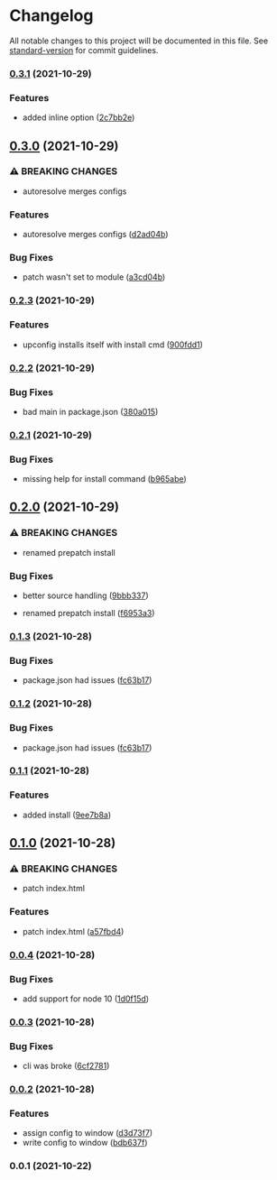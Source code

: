 # Changelog

All notable changes to this project will be documented in this file. See [standard-version](https://github.com/conventional-changelog/standard-version) for commit guidelines.

### [0.3.1](https://github.com/jakobrosenberg/upconfig/compare/v0.3.0...v0.3.1) (2021-10-29)


### Features

* added inline option ([2c7bb2e](https://github.com/jakobrosenberg/upconfig/commit/2c7bb2e58bbd1ad45b147e89cf293fc57a991547))

## [0.3.0](https://github.com/jakobrosenberg/upconfig/compare/v0.2.3...v0.3.0) (2021-10-29)


### ⚠ BREAKING CHANGES

* autoresolve merges configs

### Features

* autoresolve merges configs ([d2ad04b](https://github.com/jakobrosenberg/upconfig/commit/d2ad04b3ed5dfb5bbe8ded07404ce9ac099ba3d4))


### Bug Fixes

* patch wasn't set to module ([a3cd04b](https://github.com/jakobrosenberg/upconfig/commit/a3cd04b0114e34544bf98aecfb239b5e49595b58))

### [0.2.3](https://github.com/jakobrosenberg/upconfig/compare/v0.2.2...v0.2.3) (2021-10-29)


### Features

* upconfig installs itself with install cmd ([900fdd1](https://github.com/jakobrosenberg/upconfig/commit/900fdd1e8372f24db54c3cd05d224fb08e2a1636))

### [0.2.2](https://github.com/jakobrosenberg/upconfig/compare/v0.2.1...v0.2.2) (2021-10-29)


### Bug Fixes

* bad main in package.json ([380a015](https://github.com/jakobrosenberg/upconfig/commit/380a015b6fb0ff63910986b478fa25521276d702))

### [0.2.1](https://github.com/jakobrosenberg/upconfig/compare/v0.2.0...v0.2.1) (2021-10-29)


### Bug Fixes

* missing help for install command ([b965abe](https://github.com/jakobrosenberg/upconfig/commit/b965abee2b93e96214ca49b7b1ecd5ab3ec813fa))

## [0.2.0](https://github.com/jakobrosenberg/upconfig/compare/v0.1.3...v0.2.0) (2021-10-29)


### ⚠ BREAKING CHANGES

* renamed prepatch install

### Bug Fixes

* better source handling ([9bbb337](https://github.com/jakobrosenberg/upconfig/commit/9bbb337f64f558f5af8b62e5fe93fa3fd46be169))


* renamed prepatch install ([f6953a3](https://github.com/jakobrosenberg/upconfig/commit/f6953a3bbddc803cc10920357ffd319fb57f516c))

### [0.1.3](https://github.com/jakobrosenberg/upconfig/compare/v0.1.1...v0.1.3) (2021-10-28)


### Bug Fixes

* package.json had issues ([fc63b17](https://github.com/jakobrosenberg/upconfig/commit/fc63b17d35d38e570cd02cddb52fcb2bfbc4c098))

### [0.1.2](https://github.com/jakobrosenberg/upconfig/compare/v0.1.1...v0.1.2) (2021-10-28)


### Bug Fixes

* package.json had issues ([fc63b17](https://github.com/jakobrosenberg/upconfig/commit/fc63b17d35d38e570cd02cddb52fcb2bfbc4c098))

### [0.1.1](https://github.com/jakobrosenberg/upconfig/compare/v0.1.0...v0.1.1) (2021-10-28)


### Features

* added install ([9ee7b8a](https://github.com/jakobrosenberg/upconfig/commit/9ee7b8aeb597404d2f2f622228283856b26e6123))

## [0.1.0](https://github.com/jakobrosenberg/upconfig/compare/v0.0.4...v0.1.0) (2021-10-28)


### ⚠ BREAKING CHANGES

* patch index.html

### Features

* patch index.html ([a57fbd4](https://github.com/jakobrosenberg/upconfig/commit/a57fbd4c6a3919999476272df4ffc5242db057b5))

### [0.0.4](https://github.com/jakobrosenberg/upconfig/compare/v0.0.3...v0.0.4) (2021-10-28)


### Bug Fixes

* add support for node 10 ([1d0f15d](https://github.com/jakobrosenberg/upconfig/commit/1d0f15d0676fd46a79134448456e6d62896ffbe2))

### [0.0.3](https://github.com/jakobrosenberg/upconfig/compare/v0.0.2...v0.0.3) (2021-10-28)


### Bug Fixes

* cli was broke ([6cf2781](https://github.com/jakobrosenberg/upconfig/commit/6cf27814aa46a8c98f162ba7bb662b656f69d6ae))

### [0.0.2](https://github.com/jakobrosenberg/upconfig/compare/v0.0.1...v0.0.2) (2021-10-28)


### Features

* assign config to window ([d3d73f7](https://github.com/jakobrosenberg/upconfig/commit/d3d73f7c601400f9b9a1dc153403d809dd592edf))
* write config to window ([bdb637f](https://github.com/jakobrosenberg/upconfig/commit/bdb637f9858f392d3e49b311647d4d5bbd26630c))

### 0.0.1 (2021-10-22)
